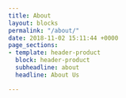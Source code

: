 ```yaml
---
title: About
layout: blocks
permalink: "/about/"
date: 2018-11-02 15:11:44 +0000
page_sections:
- template: header-product
  block: header-product
  subheadline: about
  headline: About Us

---
```

